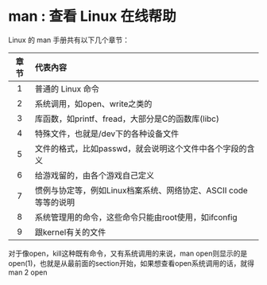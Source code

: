 # man : 查看 Linux 在线帮助

Linux 的 man 手册共有以下几个章节：

|章节|代表內容|
|:---:|:---|
|1|普通的 Linux 命令|
|2|系统调用，如open、write之类的|
|3|库函数，如printf、fread，大部分是C的函数库(libc)|
|4|特殊文件，也就是/dev下的各种设备文件|
|5|文件的格式，比如passwd，就会说明这个文件中各个字段的含义|
|6|给游戏留的，由各个游戏自己定义|
|7|惯例与协定等，例如Linux档案系统、网络协定、ASCII code等等的说明|
|8|系统管理用的命令，这些命令只能由root使用，如ifconfig|
|9|跟kernel有关的文件|

对于像open，kill这种既有命令，又有系统调用的来说，man open则显示的是open(1)，也就是从最前面的section开始，如果想查看open系统调用的话，就得 man 2 open